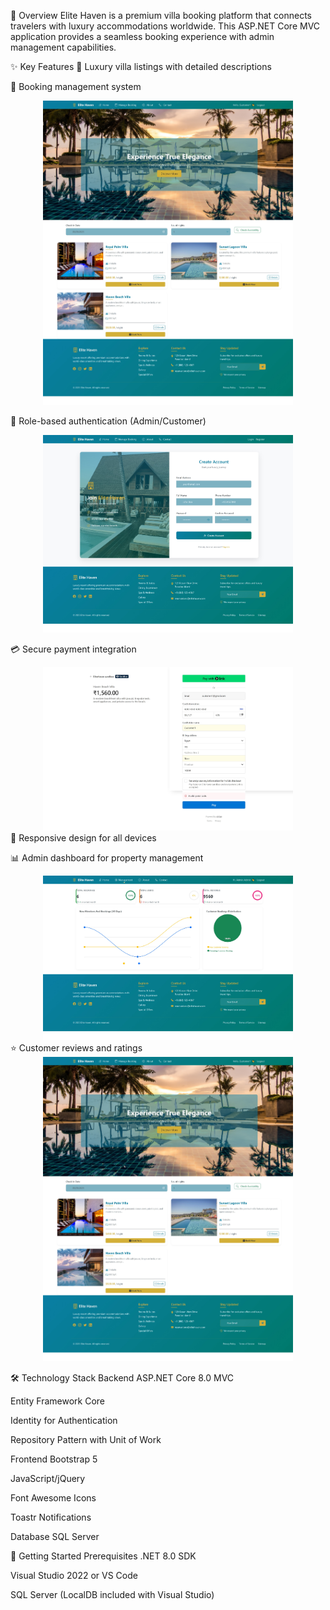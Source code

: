 📌 Overview
Elite Haven is a premium villa booking platform that connects travelers with luxury accommodations worldwide. This ASP.NET Core MVC application provides a seamless booking experience with admin management capabilities.

✨ Key Features
🏡 Luxury villa listings with detailed descriptions

📅 Booking management system
<div align="center">
  <img src="screenshots/home.jpeg" alt="Home Page" width="400"/>
</div>

🔐 Role-based authentication (Admin/Customer)
<div align="center">
  <img src="screenshots/register.jpeg" alt="Home Page" width="400"/>
</div>

💳 Secure payment integration


<div align="center">
  <img src="screenshots/payment.jpeg" alt="Booking Page" width="400"/>
</div>
📱 Responsive design for all devices

📊 Admin dashboard for property management

<div align="center">
  <img src="screenshots/Dashboard.jpeg" alt="Booking Page" width="400"/>
</div>
⭐ Customer reviews and ratings

<div align="center">
  <img src="screenshots/home.jpeg" alt="Home Page" width="400"/>
</div>

🛠️ Technology Stack
Backend
ASP.NET Core 8.0 MVC

Entity Framework Core

Identity for Authentication

Repository Pattern with Unit of Work

Frontend
Bootstrap 5

JavaScript/jQuery

Font Awesome Icons

Toastr Notifications

Database
SQL Server

🚀 Getting Started
Prerequisites
.NET 8.0 SDK

Visual Studio 2022 or VS Code

SQL Server (LocalDB included with Visual Studio)
